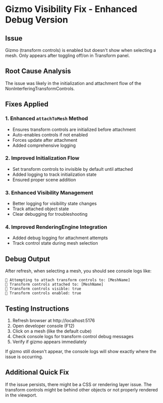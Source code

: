 # Gizmo Visibility Fix - Enhanced Debug Version

## Issue
Gizmo (transform controls) is enabled but doesn't show when selecting a mesh. Only appears after toggling off/on in Transform panel.

## Root Cause Analysis
The issue was likely in the initialization and attachment flow of the NonInterferingTransformControls.

## Fixes Applied

### 1. Enhanced `attachToMesh` Method
- Ensures transform controls are initialized before attachment
- Auto-enables controls if not enabled
- Forces update after attachment
- Added comprehensive logging

### 2. Improved Initialization Flow
- Set transform controls to invisible by default until attached
- Added logging to track initialization state
- Ensured proper scene addition

### 3. Enhanced Visibility Management
- Better logging for visibility state changes
- Track attached object state
- Clear debugging for troubleshooting

### 4. Improved RenderingEngine Integration
- Added debug logging for attachment attempts
- Track control state during mesh selection

## Debug Output
After refresh, when selecting a mesh, you should see console logs like:
```
🎯 Attempting to attach transform controls to: [MeshName]
🎯 Transform controls attached to: [MeshName]  
🎯 Transform controls visible: true
🎯 Transform controls enabled: true
```

## Testing Instructions
1. Refresh browser at http://localhost:5176
2. Open developer console (F12)
3. Click on a mesh (like the default cube)
4. Check console logs for transform control debug messages
5. Verify if gizmo appears immediately

If gizmo still doesn't appear, the console logs will show exactly where the issue is occurring.

## Additional Quick Fix
If the issue persists, there might be a CSS or rendering layer issue. The transform controls might be behind other objects or not properly rendered in the viewport.
